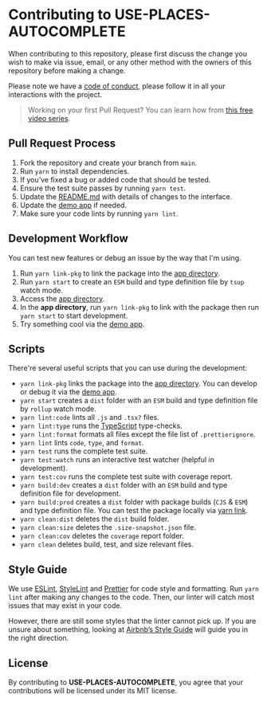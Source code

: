 # Contributing to USE-PLACES-AUTOCOMPLETE

When contributing to this repository, please first discuss the change you wish
to make via issue, email, or any other method with the owners of this repository
before making a change.

Please note we have a [code of conduct](CODE_OF_CONDUCT.md), please follow it in
all your interactions with the project.

> Working on your first Pull Request? You can learn how from
> [this free video series](https://egghead.io/courses/how-to-contribute-to-an-open-source-project-on-github).

## Pull Request Process

1. Fork the repository and create your branch from `main`.
2. Run `yarn` to install dependencies.
3. If you’ve fixed a bug or added code that should be tested.
4. Ensure the test suite passes by running `yarn test`.
5. Update the [README.md](README.md) with details of changes to the interface.
6. Update the [demo app](app/src) if needed.
7. Make sure your code lints by running `yarn lint`.

## Development Workflow

You can test new features or debug an issue by the way that I'm using.

1. Run `yarn link-pkg` to link the package into the [app directory](app).
2. Run `yarn start` to create an `ESM` build and type definition file by `tsup`
   watch mode.
3. Access the [app directory](app).
4. In the **app directory**, run `yarn link-pkg` to link with the package then
   run `yarn start` to start development.
5. Try something cool via the [demo app](app/src).

## Scripts

There're several useful scripts that you can use during the development:

- `yarn link-pkg` links the package into the [app directory](app). You can
  develop or debug it via the [demo app](app/src).
- `yarn start` creates a `dist` folder with an `ESM` build and type definition
  file by `rollup` watch mode.
- `yarn lint:code` lints all `.js` and `.tsx?` files.
- `yarn lint:type` runs the [TypeScript](https://www.typescriptlang.org)
  type-checks.
- `yarn lint:format` formats all files except the file list of
  `.prettierignore`.
- `yarn lint` lints `code`, `type`, and `format`.
- `yarn test` runs the complete test suite.
- `yarn test:watch` runs an interactive test watcher (helpful in development).
- `yarn test:cov` runs the complete test suite with coverage report.
- `yarn build:dev` creates a `dist` folder with an `ESM` build and type
  definition file for development.
- `yarn build:prod` creates a `dist` folder with package builds (`CJS` & `ESM`)
  and type definition file. You can test the package locally via
  [yarn link](https://yarnpkg.com/lang/en/docs/cli/link).
- `yarn clean:dist` deletes the `dist` build folder.
- `yarn clean:size` deletes the `.size-snapshot.json` file.
- `yarn clean:cov` deletes the `coverage` report folder.
- `yarn clean` deletes build, test, and size relevant files.

## Style Guide

We use [ESLint](https://eslint.org), [StyleLint](https://stylelint.io) and
[Prettier](https://prettier.io) for code style and formatting. Run `yarn lint`
after making any changes to the code. Then, our linter will catch most issues
that may exist in your code.

However, there are still some styles that the linter cannot pick up. If you are
unsure about something, looking at
[Airbnb’s Style Guide](https://github.com/airbnb/javascript) will guide you in
the right direction.

## License

By contributing to **USE-PLACES-AUTOCOMPLETE**, you agree that your
contributions will be licensed under its MIT license.
